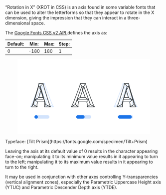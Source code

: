 
“Rotation in X” (XROT in CSS) is an axis found in some variable fonts that can be used to alter the letterforms so that they appear to rotate in the X dimension, giving the impression that they can interact in a three-dimensional space.

The [Google Fonts CSS v2 API ](https://developers.google.com/fonts/docs/css2) defines the axis as:

| Default: | Min: | Max: | Step: |
| --- | --- | --- | --- |
| 0 | -180 | 180 | 1 |

<figure>

![An image showing three type specimens, each with an axis slider underneath. The specimen on the left shows the effects of the axis’ lowest value. The specimen in the middle shows the effects of the axis’ default value. The specimen on the right shows the effects of the axis’ highest value.](images/thumbnail.svg)

</figure>

<figcaption>Typeface: [Tilt Prism](https://fonts.google.com/specimen/Tilt+Prism)</figcaption>

Leaving the axis at its default value of 0 results in the character appearing face-on; manipulating it to its minimum value results in it appearing to turn to the left; manipulating it to its maximum value results in it appearing to turn to the right.

It may be used in conjunction with other axes controlling Y-transparencies (vertical alignment zones), especially the Parametric Uppercase Height axis (YTUC) and Parametric Descender Depth axis (YTDE).